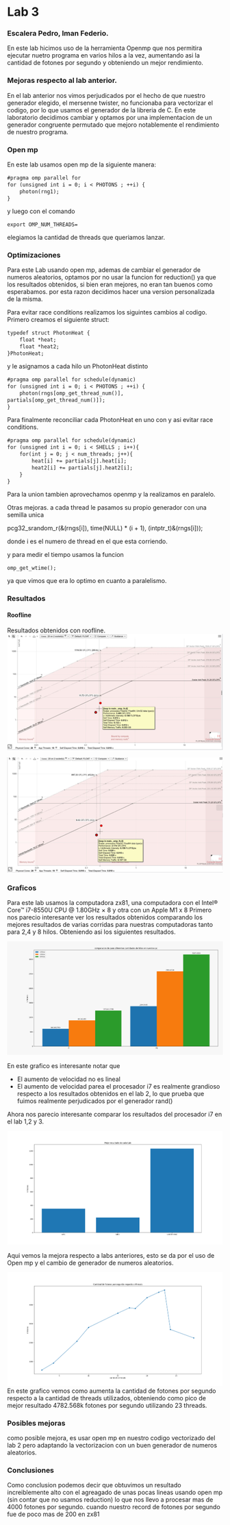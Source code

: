 # Lab 3

### Escalera Pedro, Iman Federio.

En este lab hicimos uso de la herramienta Openmp que nos permitira ejecutar nuetro programa en varios hilos a la vez, aumentando asi la cantidad de fotones por segundo y obteniendo un mejor rendimiento.

### Mejoras respecto al lab anterior.
En el lab anterior nos vimos perjudicados por el hecho de que nuestro generador elegido, el mersenne twister, no funcionaba para vectorizar el codigo, por lo que usamos el generador de la libreria de C.
En este laboratorio decidimos cambiar y optamos por una implementacion de un generador congruente permutado que mejoro notablemente el rendimiento de nuestro programa.

### Open mp

En este lab usamos open mp de la siguiente manera:

    #pragma omp parallel for
    for (unsigned int i = 0; i < PHOTONS ; ++i) {
        photon(rng1);
    }

y luego con el comando 

    export OMP_NUM_THREADS=

elegiamos la cantidad de threads que queriamos lanzar.

### Optimizaciones
Para este Lab usando open mp, ademas de cambiar el generador de numeros aleatorios, optamos por no usar la funcion for reduction() ya que los resultados obtenidos, si bien eran mejores, no eran tan buenos como esperabamos. por esta razon decidimos hacer una version personalizada de la misma.

Para evitar race conditions realizamos los siguintes cambios al codigo.
Primero creamos el siguiente struct:

    typedef struct PhotonHeat {
        float *heat;
        float *heat2;
    }PhotonHeat;

y le asignamos a cada hilo un PhotonHeat distinto 

    #pragma omp parallel for schedule(dynamic)
    for (unsigned int i = 0; i < PHOTONS ; ++i) {
        photon(rngs[omp_get_thread_num()], partials[omp_get_thread_num()]);
    }

Para finalmente reconciliar cada PhotonHeat en uno con y asi evitar race conditions.


    #pragma omp parallel for schedule(dynamic)
    for (unsigned int i = 0; i < SHELLS ; i++){
        for(int j = 0; j < num_threads; j++){
            heat[i] += partials[j].heat[i];
            heat2[i] += partials[j].heat2[i];
        }
    }
Para la union tambien aprovechamos openmp y la realizamos en paralelo.

Otras mejoras. 
a cada thread le pasamos su propio generador con una semilla unica 

 pcg32_srandom_r(&(rngs[i]), time(NULL) * (i + 1), (intptr_t)&(rngs[i]));

donde i es el numero de thread en el que esta corriendo.

y para medir el tiempo usamos la funcion 

    omp_get_wtime();

ya que vimos que era lo optimo en cuanto a paralelismo.


### Resultados 

#### Roofline

Resultados obtenidos con roofline.
![alt text](gra1.png)


![alt text](gra2.png)


### Graficos
Para este lab usamos la computadora zx81, una computadora con el Intel® Core™ i7-8550U CPU @ 1.80GHz × 8 y otra con un Apple M1 x 8
Primero nos parecio interesante ver los resultados obtenidos comparando los mejores resultados de varias corridas para nuestras computadoras tanto para 2,4 y 8 hilos.
Obteniendo asi los siguientes resultados.

![alt text](gr1.png)

En este grafico es interesante notar que 
- El aumento de velocidad no es lineal
- El aumento de velocidad parea el procesador i7 es realmente grandioso respecto a los resultados obtenidos en el lab 2, lo que prueba que fuimos realmente perjudicados por el generador rand()

Ahora nos parecio interesante comparar los resultados del procesador i7 en el lab 1,2 y 3.

![alt text](gr2.png)

Aqui vemos la mejora respecto a labs anteriores, esto se da por el uso de Open mp y el cambio de generador de numeros aleatorios.


![alt text](gra3.png)
En este grafico vemos como aumenta la cantidad de fotones por segundo respecto a la cantidad de threads utilizados, obteniendo como pico de mejor resultado 4782.568k fotones por segundo utilizando 23 threads.



### Posibles mejoras
como posible mejora, es usar open mp en nuestro codigo vectorizado del lab 2 pero adaptando la vectorizacion con un buen generador de numeros aleatorios.


### Conclusiones
Como conclusion podemos decir que obtuvimos un resultado increiblemente alto con el agreagado de unas pocas lineas usando open mp (sin contar que no usamos reduction) lo que nos llevo a procesar mas de 4000 fotones por segundo. cuando nuestro record de fotones por segundo fue de poco mas de 200 en zx81
